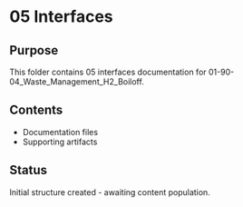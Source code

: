 # 05 Interfaces

## Purpose
This folder contains 05 interfaces documentation for 01-90-04_Waste_Management_H2_Boiloff.

## Contents
- Documentation files
- Supporting artifacts

## Status
Initial structure created - awaiting content population.
